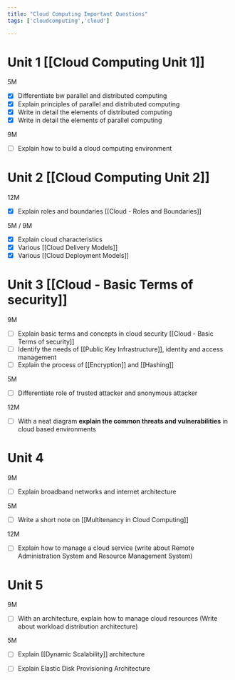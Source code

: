 ```yaml
---
title: "Cloud Computing Important Questions"
tags: ['cloudcomputing','cloud']

---
```

# Unit 1 [[Cloud Computing Unit 1]] 

5M
- [x] Differentiate bw parallel and distributed computing 
- [x] Explain principles of parallel and distributed computing
- [x] Write in detail the elements of distributed computing
- [x] Write in detail the elements of parallel computing

9M
- [ ] Explain how to build a cloud computing environment

# Unit 2 [[Cloud Computing Unit 2]]

12M 
- [x] Explain roles and boundaries [[Cloud - Roles and Boundaries]]

5M / 9M 
- [x] Explain cloud characteristics 
- [x] Various [[Cloud Delivery Models]] 
- [x] Various [[Cloud Deployment Models]] 

# Unit 3 [[Cloud - Basic Terms of security]] 

9M
- [ ] Explain basic terms and concepts in cloud security [[Cloud - Basic Terms of security]]
- [ ] Identify the needs of [[Public Key Infrastructure]], identity and access management 
- [ ] Explain the process of [[Encryption]]  and [[Hashing]]

5M
- [ ] Differentiate role of trusted attacker and anonymous attacker 

12M 
- [ ] With a neat diagram **explain the common threats and vulnerabilities**  in cloud based environments 

# Unit 4

9M
- [ ] Explain broadband networks and internet architecture

5M 
- [ ] Write a short note on [[Multitenancy in Cloud Computing]] 

12M
- [ ] Explain how to manage a cloud service 
(write about Remote Administration System and Resource Management System)

# Unit 5

9M
- [ ] With an architecture, explain how to manage cloud resources
(Write about workload distribution architecture)

5M
- [ ] Explain [[Dynamic Scalability]] architecture 
- [ ] Explain Elastic Disk Provisioning Architecture 

